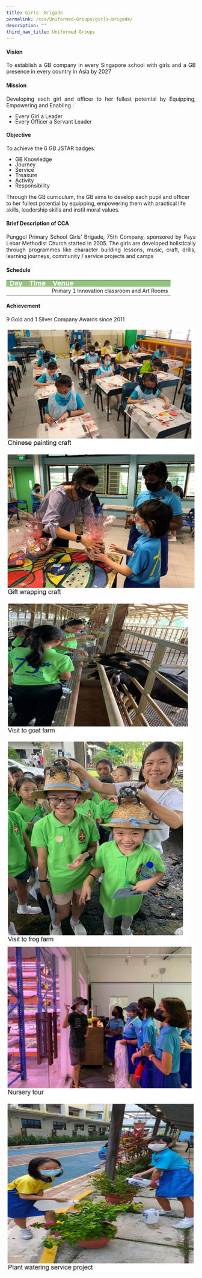 ```yaml
---
title: Girls' Brigade
permalink: /cca/Uniformed-Groups/girls-brigade/
description: ""
third_nav_title: Uniformed Groups
---
```

<h4>Vision</h4>
<p style="text-align:justify">To establish a GB company in every Singapore school with girls and a GB presence in every country in Asia by 2027</p>
<h4>Mission</h4>
<p style="text-align:justify">
Developing each girl and officer to her fullest potential by Equipping, Empowering and Enabling : <ul>
<li style="line-height:1">Every Girl a Leader  </li>
<li style="line-height:1">Every Officer a Servant Leader</li></ul></p>

<h4>Objective</h4>
<p style="text-align:justify">To achieve the 6 GB JSTAR badges:  
<ul>
	<li style="line-height:1">GB Knowledge</li>
	<li style="line-height:1">Journey </li>  
	<li style="line-height:1">Service </li>  
	<li style="line-height:1">Treasure </li>  
	<li style="line-height:1">Activity </li>  
	<li style="line-height:1">Responsibility</li>
</ul>  
Through the GB curriculum, the GB aims to develop each pupil and officer to her fullest potential by equipping, empowering them with practical life skills, leadership skills and instil moral values.</p>

<h4>Brief Description of CCA</h4>
<p style="text-align:justify">Punggol Primary School Girls’ Brigade, 75th Company, sponsored by Paya Lebar Methodist Church started in 2005. The girls are developed holistically through programmes like character building lessons, music, craft, drills, learning journeys, community / service projects and camps</p>

<h4>Schedule</h4>
<p>
	<table>
		<tbody>
			<tr style="line-height:10px; background-color:rgb(147,196,125); font-weight: bold; font-size:18px; color:white"><td>Day</td><td>Time</td><td>Venue</td></tr>
			<tr><td></td><td></td><td>Primary 1 Innovation classroom and Art Rooms</td></tr>
			<tr></tr>
		</tbody>
		</table> 

<h4>Achievement</h4>

9 Gold and 1 Silver Company Awards since 2011

![](/images/Latest%20Photo_1.jpeg)
![](/images/Lates%20Photo-2.jpeg)
![](/images/Lates%20Photo-3.jpeg)
